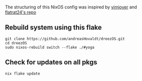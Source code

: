 The structuring of this NixOS config was inspired by [vimjoyer](https://www.youtube.com/watch?v=vYc6IzKvAJQ) and [flatrat24's repo](https://github.com/flatrat24/NixOS/tree/df60fdd58a52ba9b930e00d52fae26cc9e12b7d5)

## Rebuild system using this flake
```shell
git clone https://github.com/andreasHovaldt/dreezOS.git  
cd dreezOS
sudo nixos-rebuild switch --flake ./#yoga
```

## Check for updates on all pkgs
```shell
nix flake update
```
